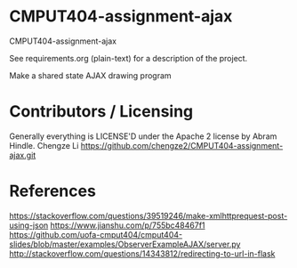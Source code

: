 CMPUT404-assignment-ajax
==============================

CMPUT404-assignment-ajax

See requirements.org (plain-text) for a description of the project.

Make a shared state AJAX drawing program

Contributors / Licensing
========================

Generally everything is LICENSE'D under the Apache 2 license by Abram Hindle.
Chengze Li https://github.com/chengze2/CMPUT404-assignment-ajax.git


References
==========
https://stackoverflow.com/questions/39519246/make-xmlhttprequest-post-using-json
https://www.jianshu.com/p/755bc48467f1
https://github.com/uofa-cmput404/cmput404-slides/blob/master/examples/ObserverExampleAJAX/server.py
http://stackoverflow.com/questions/14343812/redirecting-to-url-in-flask
